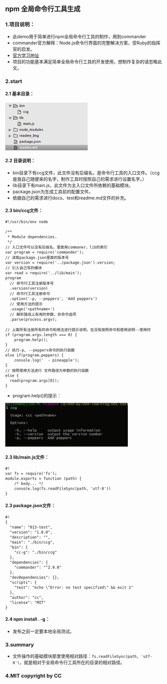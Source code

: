 ## npm 全局命令行工具生成

### 1.项目说明：
* 此demo用于简单进行npm全局命令行工具的制作，用到commander
* commander官方解释：Node.js命令行界面的完整解决方案，受Ruby的指挥官的启发。
* [官方学习地址](https://www.npmjs.com/package/commander)
* 项目的功能基本满足简单全局命令行工具的开发使用，想制作复杂的请忽略此文。

### 2.start

#### 2.1 基本目录：

![](./readme_Img/001.jpg)

#### 2.2 目录说明：

* bin目录下有ccg文件，此文件没有后缀名，是命令行工具的入口文件。（ccg是我自己随便来的名字，制作工具时按照自己的需求进行设置名字。）
* lib目录下有main.js，此文件为主入口文件所依赖的基础模块。
* package.json为生成工具前的配置文件。
* 依据自己的需求进行docs、test和readme.md文件的补充。

#### 2.3 bin/ccg文件：

```
#!/usr/bin/env node

/**
 * Module dependencies.
 */
// 入口文件可以没有后缀名，里面用commaner，lib的索引
var program = require('commander');
// 读取package.json里面的版本号
var version = require('../package.json').version;
// 引入自己写的模块
var read = require('../lib/main');
program
  // 命令行工具注册版本号
  .version(version)
  // 命令行工具注册命令
  .option('-p, --peppers', 'Add peppers')
  // 使用方法的提示
  .usage('<pathname>')
  // 解析路径上有用的参数，非命令选项
  .parse(process.argv);

// 上面所有注册所有的命令和用法进行提示说明，在没有按照命令和使用说明--使用时
if (program.args.length === 0) {
    program.help();
} 
// 执行-p, --peppers命令的执行函数
else if(program.peppers) {
    console.log('  - pineapple');
}
// 按照使用方法进行 文件路径为参数的执行函数
else {
  read(program.args[0]);
}
```

* program.help()的提示：

![](./readme_Img/002.jpg)

#### 2.3 lib/main.js文件：

```
#!
var fs = require('fs');
module.exports = function (path) {
    /* body... */
    console.log(fs.readFileSync(path, 'utf-8')) 
}
```

#### 2.3 package.json文件：

```
#!
{
  "name": "013-test",
  "version": "1.0.0",
  "description": "",
  "main": "./bin/ccg",
  "bin": {
    "cc-g": "./bin/ccg"
  },
  "dependencies": {
    "commander": "^2.9.0"
  },
  "devDependencies": {},
  "scripts": {
    "test": "echo \"Error: no test specified\" && exit 1"
  },
  "author": "cc",
  "license": "MIT"
}

```

#### 2.4 npm install . -g：

* 发布之前一定要本地全局测试。

### 3.summary

* 文件操作的基础模块那里使用相对路径：`fs.readFileSync(path, 'utf-8')`，就是相对于全局命令行工具所在的目录的相对路径。

### 4.MIT copyright by CC

